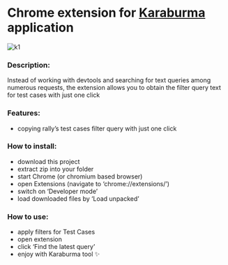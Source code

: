 <body id="preview">
<h1 class="code-line" data-line-start="0" data-line-end="1"><a id="Chrome_extension_for_Karaburma_application_0"></a>Chrome extension for <a href="https://github.com/coastal-lines/Karaburma">Karaburma</a> application</h1>

![k1](https://github.com/coastal-lines/KaraburmaChromeExtension/assets/70205794/92817b54-e6ba-4da8-a98c-5227fd83e6d9)

<h3 class="code-line" data-line-start="2" data-line-end="3"><a id="Description_2"></a>Description:</h3>
<p class="has-line-data" data-line-start="3" data-line-end="4">Instead of working with devtools and searching for text queries among numerous requests, the extension allows you to obtain the filter query text for test cases with just one click</p>
<h3 class="code-line" data-line-start="5" data-line-end="6"><a id="Features_5"></a>Features:</h3>
<ul>
<li class="has-line-data" data-line-start="6" data-line-end="8">copying rally’s test cases filter query with just one click</li>
</ul>
<h3 class="code-line" data-line-start="8" data-line-end="9"><a id="How_to_install_8"></a>How to install:</h3>
<ul>
<li class="has-line-data" data-line-start="9" data-line-end="10">download this project</li>
<li class="has-line-data" data-line-start="10" data-line-end="11">extract zip into your folder</li>
<li class="has-line-data" data-line-start="11" data-line-end="12">start Chrome (or chromium based browser)</li>
<li class="has-line-data" data-line-start="12" data-line-end="13">open Extensions (navigate to ‘chrome://extensions/’)</li>
<li class="has-line-data" data-line-start="13" data-line-end="14">switch on ‘Developer mode’</li>
<li class="has-line-data" data-line-start="14" data-line-end="16">load downloaded files by ‘Load unpacked’</li>
</ul>
<h3 class="code-line" data-line-start="16" data-line-end="17"><a id="How_to_use_16"></a>How to use:</h3>
<ul>
<li class="has-line-data" data-line-start="17" data-line-end="18">apply filters for Test Cases</li>
<li class="has-line-data" data-line-start="18" data-line-end="19">open extension</li>
<li class="has-line-data" data-line-start="19" data-line-end="20">click ‘Find the latest query’</li>
<li class="has-line-data" data-line-start="20" data-line-end="21">enjoy with Karaburma tool ✨</li>
</ul>
</body></html>
